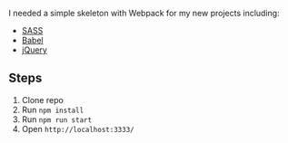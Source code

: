 I needed a simple skeleton with Webpack for my new projects including:

- [SASS](http://sass-lang.com/)
- [Babel](https://babeljs.io/)
- [jQuery](https://jquery.com/)

## Steps

1. Clone repo
2. Run `npm install`
3. Run `npm run start`
3. Open `http://localhost:3333/`
